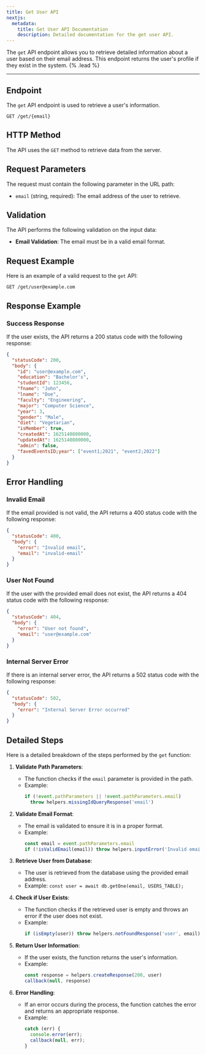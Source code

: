 ```yaml
---
title: Get User API
nextjs:
  metadata:
    title: Get User API Documentation
    description: Detailed documentation for the get user API.
---
```


The `get` API endpoint allows you to retrieve detailed information about a user based on their email address. This endpoint returns the user's profile if they exist in the system. {% .lead %}

---

## Endpoint

The `get` API endpoint is used to retrieve a user's information.

```
GET /get/{email}
```

## HTTP Method

The API uses the `GET` method to retrieve data from the server.

## Request Parameters

The request must contain the following parameter in the URL path:

- `email` (string, required): The email address of the user to retrieve.

## Validation

The API performs the following validation on the input data:

- **Email Validation**: The email must be in a valid email format.

## Request Example

Here is an example of a valid request to the `get` API:

```
GET /get/user@example.com
```

## Response Example

### Success Response

If the user exists, the API returns a 200 status code with the following response:

```json
{
  "statusCode": 200,
  "body": {
    "id": "user@example.com",
    "education": "Bachelor's",
    "studentId": 123456,
    "fname": "John",
    "lname": "Doe",
    "faculty": "Engineering",
    "major": "Computer Science",
    "year": 3,
    "gender": "Male",
    "diet": "Vegetarian",
    "isMember": true,
    "createdAt": 1625140800000,
    "updatedAt": 1625140800000,
    "admin": false,
    "favedEventsID;year": ["event1;2021", "event2;2022"]
  }
}
```

## Error Handling

### Invalid Email

If the email provided is not valid, the API returns a 400 status code with the following response:

```json
{
  "statusCode": 400,
  "body": {
    "error": "Invalid email",
    "email": "invalid-email"
  }
}
```

### User Not Found

If the user with the provided email does not exist, the API returns a 404 status code with the following response:

```json
{
  "statusCode": 404,
  "body": {
    "error": "User not found",
    "email": "user@example.com"
  }
}
```

### Internal Server Error

If there is an internal server error, the API returns a 502 status code with the following response:

```json
{
  "statusCode": 502,
  "body": {
    "error": "Internal Server Error occurred"
  }
}
```

## Detailed Steps

Here is a detailed breakdown of the steps performed by the `get` function:

1. **Validate Path Parameters**:

   - The function checks if the `email` parameter is provided in the path.
   - Example:
     ```javascript
     if (!event.pathParameters || !event.pathParameters.email)
       throw helpers.missingIdQueryResponse('email')
     ```

2. **Validate Email Format**:

   - The email is validated to ensure it is in a proper format.
   - Example:
     ```javascript
     const email = event.pathParameters.email
     if (!isValidEmail(email)) throw helpers.inputError('Invalid email', email)
     ```

3. **Retrieve User from Database**:

   - The user is retrieved from the database using the provided email address.
   - Example: `const user = await db.getOne(email, USERS_TABLE);`

4. **Check if User Exists**:

   - The function checks if the retrieved user is empty and throws an error if the user does not exist.
   - Example:
     ```javascript
     if (isEmpty(user)) throw helpers.notFoundResponse('user', email)
     ```

5. **Return User Information**:

   - If the user exists, the function returns the user's information.
   - Example:
     ```javascript
     const response = helpers.createResponse(200, user)
     callback(null, response)
     ```

6. **Error Handling**:

   - If an error occurs during the process, the function catches the error and returns an appropriate response.
   - Example:
     ```javascript
     catch (err) {
       console.error(err);
       callback(null, err);
     }
     ```
